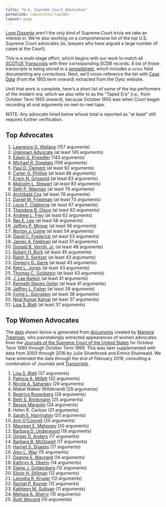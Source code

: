 ```yaml
---
title: "U.S. Supreme Court Advocates"
permalink: /advocates/top100/
layout: page
---
```


[Lone Dissents](/cases/loners) aren't the only kind of Supreme Court trivia we take an interest in.
We're also working on a comprehensive list of the top U.S. Supreme Court advocates (ie, lawyers who
have argued a large number of cases at the Court).

This is a multi-stage effort, which begins with our work to match all
[SCOTUS Transcripts](/transcripts/scotus) with their corresponding SCDB records. 
A list of those transcripts is being stored in a
[spreadsheet](https://github.com/jeffpar/lonedissent/blob/master/sources/ld/transcripts.csv),
which includes a `notes` field documenting any corrections.  Next, we'll cross-reference
the list with [Case Data](https://github.com/jeffpar/lonedissent/tree/master/sources/oyez/cases)
(from the 1955 term onward) extracted from the Oyez website.

Until that work is complete, here's a short list of some of the top performers of the modern era,
which we also refer to as the "Taped Era" (i.e., from October Term 1955 onward), because October
1955 was when Court began recording all oral arguments on reel-to-reel tape.

NOTE: Any advocate listed below whose total is reported as "at least" still requires further verification.

## Top Advocates

1. [Lawrence G. Wallace](/advocates/top100/lawrence_wallace) (157 arguments)
2. [Unknown Advocate](/advocates/top100/unknown_advocate) (at least 145 arguments)
3. [Edwin S. Kneedler](/advocates/top100/edwin_kneedler) (143 arguments)
4. [Michael R. Dreeben](/advocates/top100/michael_dreeben) (106 arguments)
5. [Paul D. Clement](/advocates/top100/paul_clement) (at least 92 arguments)
6. [Carter G. Phillips](/advocates/top100/carter_phillips) (at least 86 arguments)
7. [Erwin N. Griswold](/advocates/top100/erwin_griswold) (at least 83 arguments)
8. [Malcolm L. Stewart](/advocates/top100/malcolm_stewart) (at least 83 arguments)
9. [Seth P. Waxman](/advocates/top100/seth_waxman) (at least 79 arguments)
10. [Archibald Cox](/advocates/top100/archibald_cox) (at least 78 arguments)
11. [Daniel M. Friedman](/advocates/top100/daniel_friedman) (at least 73 arguments)
12. [Louis F. Claiborne](/advocates/top100/louis_claiborne) (at least 67 arguments)
13. [Theodore B. Olson](/advocates/top100/theodore_olson) (at least 62 arguments)
14. [Andrew L. Frey](/advocates/top100/andrew_frey) (at least 62 arguments)
15. [Rex E. Lee](/advocates/top100/rex_lee) (at least 58 arguments)
16. [Jeffrey P. Minear](/advocates/top100/jeffrey_minear) (at least 56 arguments)
17. [Norton J. Come](/advocates/top100/norton_come) (at least 54 arguments)
18. [David C. Frederick](/advocates/top100/david_frederick) (at least 53 arguments)
19. [James A. Feldman](/advocates/top100/james_feldman) (at least 51 arguments)
20. [Donald B. Verrilli, Jr.](/advocates/top100/donald_verrilli) (at least 48 arguments)
21. [Robert H. Bork](/advocates/top100/robert_bork) (at least 45 arguments)
22. [Ralph S. Spritzer](/advocates/top100/ralph_spritzer) (at least 43 arguments)
23. [Gregory G. Garre](/advocates/top100/gregory_garre) (at least 43 arguments)
24. [Kent L. Jones](/advocates/top100/kent_jones) (at least 43 arguments)
25. [Thomas C. Goldstein](/advocates/top100/thomas_goldstein) (at least 43 arguments)
26. [J. Lee Rankin](/advocates/top100/lee_rankin) (at least 41 arguments)
27. [Kenneth Steven Geller](/advocates/top100/kenneth_geller) (at least 41 arguments)
28. [Jeffrey L. Fisher](/advocates/top100/jeffrey_fisher) (at least 39 arguments)
29. [Irving L. Gornstein](/advocates/top100/irving_gornstein) (at least 38 arguments)
30. [Neal Kumar Katyal](/advocates/top100/neal_katyal) (at least 37 arguments)
31. [Lisa S. Blatt](/advocates/top100/lisa_blatt) (at least 37 arguments)

## Top Women Advocates

The [data](https://github.com/jeffpar/lonedissent/blob/master/sources/ld/women-advocates.csv) shown below is generated from
[documents](https://supremecourthistory.org/history_oral_advocates.html) created by [Marlene Trestman](https://www.marlenetrestman.com),
who painstakingly extracted appearances of women advocates from the [Journals of the Supreme Court of the United States](https://www.supremecourt.gov/orders/journal.aspx)
for October Term 1880 through October Term 1999.  This was later supplemented with data from 2000 through 2016 by Julie Silverbrook and Emma Shainwald.
We have extended the data through the end of February 2019, consulting a combination of Journals and [Transcripts](https://www.supremecourt.gov/oral_arguments/argument_transcript/2018).

1. [Lisa S. Blatt](/advocates/top100/lisa_blatt) (37 arguments)
2. [Patricia A. Millett](/advocates/top100/patricia_millett) (32 arguments)
3. [Nicole A. Saharsky](/advocates/top100/nicole_saharsky) (29 arguments)
4. Mabel Walker Willebrandt (29 arguments)
5. [Beatrice Rosenberg](/advocates/top100/beatrice_rosenberg) (28 arguments)
6. [Beth S. Brinkmann](/advocates/top100/beth_brinkmann) (25 arguments)
7. [Bessie Margolin](/advocates/top100/bessie_margolin) (24 arguments)
8. Helen R. Carloss (21 arguments)
9. [Sarah E. Harrington](/advocates/top100/sarah_harrington) (20 arguments)
10. [Ann O'Connell](/advocates/top100/ann_oconnell) (20 arguments)
11. [Maureen E. Mahoney](/advocates/top100/maureen_mahoney) (20 arguments)
12. [Barbara D. Underwood](/advocates/top100/barbara_underwood) (19 arguments)
13. [Ginger D. Anders](/advocates/top100/ginger_anders) (17 arguments)
14. [Barbara B. McDowell](/advocates/top100/barbara_mcdowell) (17 arguments)
15. [Harriet S. Shapiro](/advocates/top100/harriet_shapiro) (17 arguments)
16. [Amy L. Wax](/advocates/top100/amy_wax) (15 arguments)
17. [Deanne E. Maynard](/advocates/top100/deanne_maynard) (14 arguments)
18. [Kathryn A. Oberly](/advocates/top100/kathryn_oberly) (14 arguments)
19. [Elaine J. Goldenberg](/advocates/top100/elaine_goldenberg) (12 arguments)
20. [Elinor H. Stillman](/advocates/top100/elinor_stillman) (12 arguments)
21. [Leondra R. Kruger](/advocates/top100/leondra_kruger) (12 arguments)
22. [Rachel P. Kovner](/advocates/top100/rachel_kovner) (12 arguments)
23. [Kathleen M. Sullivan](/advocates/top100/kathleen_sullivan) (11 arguments)
24. [Melissa A. Sherry](/advocates/top100/melissa_sherry) (10 arguments)
25. [Ruth Weyand](/advocates/top100/ruth_weyand) (10 arguments)
